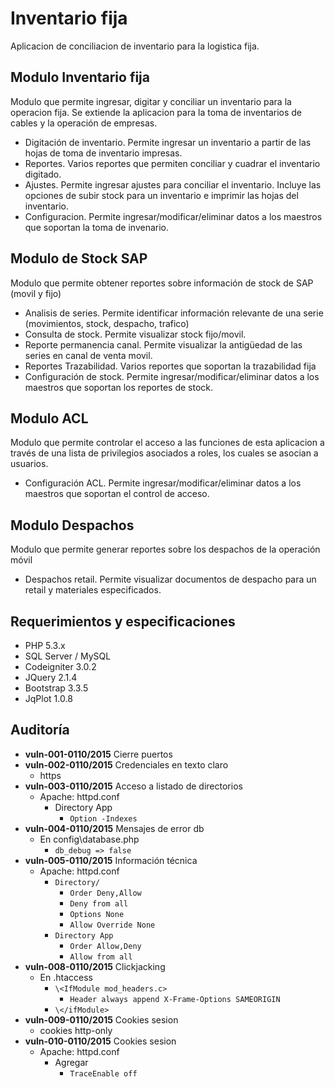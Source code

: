 # Inventario fija

Aplicacion de conciliacion de inventario para la logistica fija.

## Modulo Inventario fija

Modulo que permite ingresar, digitar y conciliar un inventario para la operacion fija. Se extiende la aplicacion para la toma de inventarios de cables y la operación de empresas.

* Digitación de inventario. Permite ingresar un inventario a partir de las hojas de toma de inventario impresas.
* Reportes. Varios reportes que permiten conciliar y cuadrar el inventario digitado.
* Ajustes. Permite ingresar ajustes para conciliar el inventario. Incluye las opciones de subir stock para un inventario e imprimir las hojas del inventario.
* Configuracion. Permite ingresar/modificar/eliminar datos a los maestros que soportan la toma de invenario.

## Modulo de Stock SAP

Modulo que permite obtener reportes sobre información de stock de SAP (movil y fijo)

* Analisis de series. Permite identificar información relevante de una serie (movimientos, stock, despacho, trafico)
* Consulta de stock. Permite visualizar stock fijo/movil.
* Reporte permanencia canal. Permite visualizar la antigüedad de las series en canal de venta movil.
* Reportes Trazabilidad. Varios reportes que soportan la trazabilidad fija
* Configuración de stock. Permite ingresar/modificar/eliminar datos a los maestros que soportan los reportes de stock.

## Modulo ACL

Modulo que permite controlar el acceso a las funciones de esta aplicacion a través de una lista de privilegios asociados a roles, los cuales se asocian a usuarios.

* Configuración ACL. Permite ingresar/modificar/eliminar datos a los maestros que soportan el control de acceso.

## Modulo Despachos

Modulo que permite generar reportes sobre los despachos de la operación móvil

* Despachos retail. Permite visualizar documentos de despacho para un retail y materiales especificados.

## Requerimientos y especificaciones

* PHP 5.3.x
* SQL Server / MySQL
* Codeigniter 3.0.2
* JQuery 2.1.4
* Bootstrap 3.3.5
* JqPlot 1.0.8

## Auditoría

* __vuln-001-0110/2015__ Cierre puertos
* __vuln-002-0110/2015__ Credenciales en texto claro
	* https
* __vuln-003-0110/2015__ Acceso a listado de directorios
	* Apache: httpd.conf
		* Directory App
			* `Option -Indexes`
* __vuln-004-0110/2015__ Mensajes de error db
	* En config\database.php
		* `db_debug => false`
* __vuln-005-0110/2015__ Información técnica
	* Apache: httpd.conf
		* `Directory/`
			* `Order Deny,Allow`
			* `Deny from all`
			* `Options None`
			* `Allow Override None`
		* `Directory App`
			* `Order Allow,Deny`
			* `Allow from all`
* __vuln-008-0110/2015__ Clickjacking
	* En .htaccess
		* `\<IfModule mod_headers.c>`
			* `Header always append X-Frame-Options SAMEORIGIN`
		* `\</ifModule>`
* __vuln-009-0110/2015__ Cookies sesion
	* cookies http-only
* __vuln-010-0110/2015__ Cookies sesion
	* Apache: httpd.conf
		* Agregar
			* `TraceEnable off`
